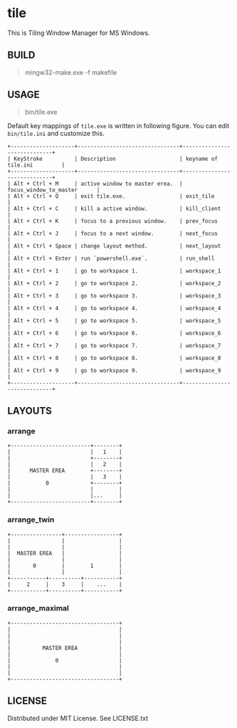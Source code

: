 
# tile

This is Tiling Window Manager for MS Windows.


## BUILD

> mingw32-make.exe -f makefile


## USAGE

> bin/tile.exe

Default key mappings of `tile.exe` is written in following figure.
You can edit `bin/tile.ini` and customize this.

    +--------------------+--------------------------------+-----------------------------+
    | KeyStroke          | Description                    | keyname of tile.ini         |
    +--------------------+--------------------------------+-----------------------------+
    | Alt + Ctrl + M     | active window to master erea.  | focus_window_to_master      |
    | Alt + Ctrl + Q     | exit tile.exe.                 | exit_tile                   |
    | Alt + Ctrl + C     | kill a active window.          | kill_client                 |
    | Alt + Ctrl + K     | focus to a previous window.    | prev_focus                  |
    | Alt + Ctrl + J     | focus to a next window.        | next_focus                  |
    | Alt + Ctrl + Space | change layout method.          | next_layout                 |
    | Alt + Ctrl + Enter | run `powershell.exe`.          | run_shell                   |
    | Alt + Ctrl + 1     | go to workspace 1.             | workspace_1                 |
    | Alt + Ctrl + 2     | go to workspace 2.             | workspace_2                 |
    | Alt + Ctrl + 3     | go to workspace 3.             | workspace_3                 |
    | Alt + Ctrl + 4     | go to workspace 4.             | workspace_4                 |
    | Alt + Ctrl + 5     | go to workspace 5.             | workspace_5                 |
    | Alt + Ctrl + 6     | go to workspace 6.             | workspace_6                 |
    | Alt + Ctrl + 7     | go to workspace 7.             | workspace_7                 |
    | Alt + Ctrl + 8     | go to workspace 8.             | workspace_8                 |
    | Alt + Ctrl + 9     | go to workspace 9.             | workspace_9                 |
    +--------------------+--------------------------------+-----------------------------+


## LAYOUTS

### arrange

    +-------------------------+--------+
    |                         |   1    |
    |                         +--------+
    |                         |   2    |
    |      MASTER EREA        +--------+
    |                         |   3    |
    |           0             +--------+
    |                         |        |
    |                         |...     |
    +-------------------------+--------+


### arrange\_twin

    +----------------+-----------------+
    |                |                 |
    |                |                 |
    |  MASTER EREA   |                 |
    |                |                 |
    |       0        |        1        |
    |                |                 |
    +-----------+----------+-----------+
    |     2     |    3     |    ...    |
    +-----------+----------+-----------+


### arrange\_maximal

    +----------------------------------+
    |                                  |
    |                                  |
    |                                  |
    |          MASTER EREA             |
    |                                  |
    |              0                   |
    |                                  |
    |                                  |
    +----------------------------------+


## LICENSE

Distributed under MIT License. See LICENSE.txt

